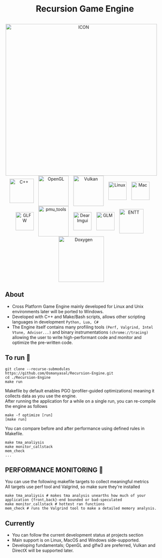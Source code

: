 <div id="user-content-toc" align=center>
  <ul>
    <summary><h1 style="display: inline-block;">Recursion Game Engine</h1></summary>
  </ul>
</div>
<div align="center">
            <img align="center" alt="ICON" width="500" height="500" src="https://github.com/Osmanyasal/Recursion-Engine/assets/22853419/43181e63-15a4-49d3-98a7-c059f6e34765" /> 
</div> 
<div align="center">
                <img align="center" title="C++" alt="C++" width="80px" src="https://github.com/Osmanyasal/Recursion-Engine/assets/22853419/f79dfb8b-ec5e-43a9-b3ec-7db4555b54e0" />
                &nbsp;&nbsp;
                <img align="center" title="OpenGL" alt="OpenGL" width="100px" src="https://github.com/Osmanyasal/Recursion-Engine/assets/22853419/0564acaf-05a8-485d-b417-48a5c37729ab" />
                &nbsp;&nbsp; 
                <img align="center" title="Vulkan" alt="Vulkan" width="100px" src="https://github.com/Osmanyasal/Recursion-Engine/assets/22853419/5272de0b-83b4-4c8a-a2a7-97d25bd1cd96" /> 
                &nbsp;&nbsp; 
                <img align="center" title="Linux" alt="Linux" width="60px" src="https://github.com/Osmanyasal/Recursion-Engine/assets/22853419/e67369bc-582f-4d90-bd92-7765b6f2a357" /> 
                &nbsp;&nbsp;
                <img align="center" title="Mac" alt="Mac" width="60px" src="https://github.com/Osmanyasal/Recursion-Engine/assets/22853419/a635c69d-cc34-46df-a0ed-de5771609a4d" />
                &nbsp;&nbsp;
                <!-- <img align="center" alt="Windows" width="60px" src="https://github.com/Osmanyasal/Recursion-Engine/assets/22853419/c1717d00-63d2-426f-a648-18a2d618f849" /> -->
</div>
<div align="center">
                <img align="center" title="GLFW" alt="GLFW" width="60px" src="https://www.glfw.org/img/favicon/favicon-196x196.png" />
                &nbsp;&nbsp; 
                <img align="center" title="pmu_tools" alt="pmu_tools" width="100px" src="http://halobates.de/pmu-tools.png" />
                &nbsp;&nbsp; 
                <img align="center" title="Dear Imgui" alt="Dear Imgui" width="60px" src="https://raw.githubusercontent.com/wiki/sammyfreg/netImgui/Web/img/DearImGui.png" /> 
                &nbsp;&nbsp;
                <img align="center" title="GLM" alt="GLM" width="60px" src="https://github.com/Osmanyasal/glm/blob/5c46b9c07008ae65cb81ab79cd677ecc1934b903/doc/manual/logo-mini.png?raw=true" /> 
                &nbsp;&nbsp; 
                 <img align="center" title="ENTT" alt="ENTT" width="80px" src="https://github.com/Osmanyasal/Recursion-Engine/assets/22853419/ca8c3279-3ca3-4c7f-ab77-5aa61bd0aaa9" />
                &nbsp;&nbsp; 
                 <img align="center" title="Doxygen" alt="Doxygen" width="150px" src="https://www.doxygen.nl/images/doxygen.png" /> 
</div>

## About <br>
* Cross Platform Game Engine mainly developed for Linux and Unix environments later will be ported to Windows. <br>
* Developed with C++ and Make/Bash scripts, allows other scripting languages in development ```Python, Lua, C# ``` <br>
* The Engine itself contains many profiling tools ```(Perf, Valgrind, Intel Vtune, Advisor...)``` and binary instrumentations ```(chrome://tracing)``` allowing the user to write high-performant code and monitor and optimize the pre-written code.

## To run 🚀 <br>
```
git clone --recurse-submodules https://github.com/Osmanyasal/Recursion-Engine.git
cd ./Recursion-Engine
make run
```
Makefile by default enables PGO (profiler-guided optimizations) meaning it collects data as you use the engine.
<br>
After running the application for a while on a single run, you can re-compile the engine as follows

``` 
make -f optimize [run]
[make run]
```
You can compare before and after performance using defined rules in Makefile.

```
make tma_analiysis  
make monitor_callstack  
mem_check
...
```

## PERFORMANCE MONITORING 🔎<br>
You can use the following makefile targets to collect meaningful metrics <br>
All targets use perf tool and Valgrind, so make sure they're installed<br>
```
make tma_analiysis # makes tma analysis unearths how much of your application {front,back}-end bounded or bad-speculated 
make monitor_callstack # hottest ran functions 
mem_check # runs the Valgrind tool to make a detailed memory analysis.
```
## Currently
 - You can follow the current development status at projects section
 - Main support is on Linux, MacOS and Windows side-supported.
 - Developing fundamentals; OpenGL and glfw3 are preferred, Vulkan and DirectX will be supported later.
 
